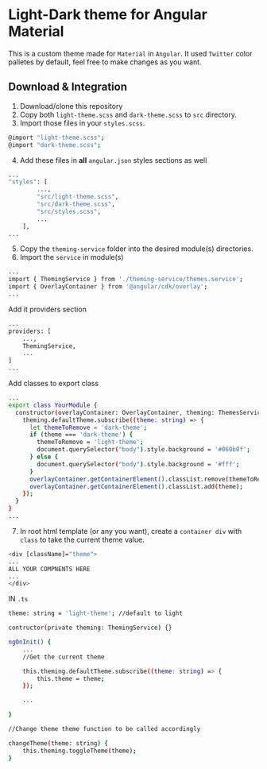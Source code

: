 # Light-Dark theme for Angular Material

This is a custom theme made for `Material` in `Angular`. It used `Twitter` color palletes by default, feel free to make changes as you want.

## Download & Integration

1. Download/clone this repository
2. Copy both `light-theme.scss` and `dark-theme.scss` to `src` directory.
3. Import those files in your `styles.scss`.

```bash
@import "light-theme.scss";
@import "dark-theme.scss";
```

4. Add these files in **all** `angular.json` styles sections as well
```bash
...
"styles": [
        ...,
        "src/light-theme.scss",
        "src/dark-theme.scss",
        "src/styles.scss",
        ...
    ],
...
```
5. Copy the `theming-service` folder into the desired module(s) directories.
6. Import the `service` in module(s)

```bash
...
import { ThemingService } from './theming-service/themes.service';
import { OverlayContainer } from '@angular/cdk/overlay';
...
```

Add it providers section

```bash
...
providers: [
    ...,
    ThemingService,
    ...
]
...
```

Add classes to export class

```bash
...
export class YourModule {
  constructor(overlayContainer: OverlayContainer, theming: ThemesService) {
    theming.defaultTheme.subscribe((theme: string) => {
      let themeToRemove = 'dark-theme';
      if (theme === 'dark-theme') {
        themeToRemove = 'light-theme';
        document.querySelector("body").style.background = '#060b0f';
      } else {
        document.querySelector("body").style.background = '#fff';
      }
      overlayContainer.getContainerElement().classList.remove(themeToRemove);
      overlayContainer.getContainerElement().classList.add(theme);
    });
  }
}
...
```

7. In root html template (or any you want), create a `container div` with `class` to take the current theme value.

```bash
<div [className]="theme">
... 
ALL YOUR COMPNENTS HERE
...
</div>
```

IN `.ts`

```bash
theme: string = 'light-theme'; //default to light

contructor(private theming: ThemingService) {}

ngOnInit() {
    ...
    //Get the current theme

    this.theming.defaultTheme.subscribe((theme: string) => {
        this.theme = theme;
    });

    ...

}

//Change theme theme function to be called accordingly

changeTheme(theme: string) {
    this.theming.toggleTheme(theme);
}
````